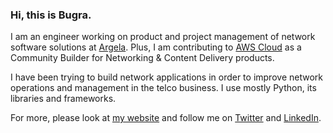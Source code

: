### Hi, this is Bugra. 

I am an engineer working on product and project management of network software solutions at [Argela](https://www.argela.com.tr/en). Plus, I am contributing to [AWS Cloud](https://aws.amazon.com) as a Community Builder for Networking & Content Delivery products.

I have been trying to build network applications in order to improve network operations and management in the telco business. I use mostly Python, its libraries and frameworks. 

For more, please look at [my website](https://bugrakilic.net) and follow me on [Twitter](https://twitter.com/bugrakilicnet) and [LinkedIn](https://linkedin.com/in/bugrakilic). 

